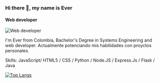 ### Hi there 👋, my name is Ever
#### Web developer
![Web developer](https://media-exp1.licdn.com/dms/image/C4E16AQHaJf77s1g4ng/profile-displaybackgroundimage-shrink_200_800/0/1649555722696?e=1655337600&v=beta&t=GeatY5gP63SalpBzpcJnLQISi1f3BIslN16XBrveBQU)

I'm Ever from Colombia, Bachelor's Degree in Systems Engineering and web developer. Actualmente potenciando mis habilidades con proyctos personales.

Skills: JavaScript/ HTML5 / CSS / Python / Node.JS / Express.Js / Flask / Java







[![Top Langs](https://github-readme-stats.vercel.app/api/top-langs/?username=G-nava&layout=compact)](https://github.com/G-nava/github-readme-stats)
